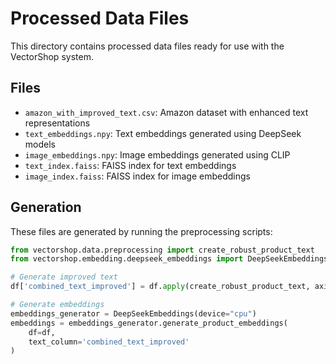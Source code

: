 # Processed Data Files

This directory contains processed data files ready for use with the VectorShop system.

## Files

- `amazon_with_improved_text.csv`: Amazon dataset with enhanced text representations
- `text_embeddings.npy`: Text embeddings generated using DeepSeek models
- `image_embeddings.npy`: Image embeddings generated using CLIP
- `text_index.faiss`: FAISS index for text embeddings
- `image_index.faiss`: FAISS index for image embeddings

## Generation

These files are generated by running the preprocessing scripts:

```python
from vectorshop.data.preprocessing import create_robust_product_text
from vectorshop.embedding.deepseek_embeddings import DeepSeekEmbeddings

# Generate improved text
df['combined_text_improved'] = df.apply(create_robust_product_text, axis=1)

# Generate embeddings
embeddings_generator = DeepSeekEmbeddings(device="cpu")
embeddings = embeddings_generator.generate_product_embeddings(
    df=df,
    text_column='combined_text_improved'
)